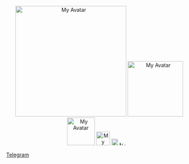 <div align="center">
  
  <!-- [![Anurag's GitHub stats](https://github-readme-stats.vercel.app/api?username=Tim-977&theme=gruvbox&rank_icon=github&show_icons=true)](https://github.com/Tim-977) -->
    
 <p>
    <img src="https://avatars.githubusercontent.com/u/110126853?v=4" alt="My Avatar" width="300">
    <img src="https://avatars.githubusercontent.com/u/110126853?v=4" alt="My Avatar" width="150">
    <img src="https://avatars.githubusercontent.com/u/110126853?v=4" alt="My Avatar" width="75">
    <img src="https://avatars.githubusercontent.com/u/110126853?v=4" alt="My Avatar" width="37">
    <img src="https://avatars.githubusercontent.com/u/110126853?v=4" alt="My Avatar" width="18">
    <img src="https://avatars.githubusercontent.com/u/110126853?v=4" alt="My Avatar" width="9">
    <img src="https://avatars.githubusercontent.com/u/110126853?v=4" alt="My Avatar" width="4">
    <img src="https://avatars.githubusercontent.com/u/110126853?v=4" alt="My Avatar" width="2">
    <img src="https://avatars.githubusercontent.com/u/110126853?v=4" alt="My Avatar" width="1">
    <img src="https://avatars.githubusercontent.com/u/110126853?v=4" alt="My Avatar" width="1">
</p>

</div>

[Telegram](https://t.me/timbrzm)
